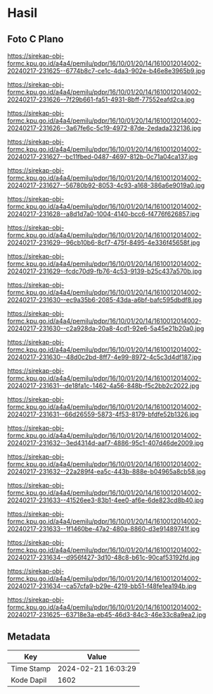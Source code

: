 # Hasil

## Foto C Plano

https://sirekap-obj-formc.kpu.go.id/a4a4/pemilu/pdpr/16/10/01/20/14/1610012014002-20240217-231625--6774b8c7-ce1c-4da3-902e-b46e8e3965b9.jpg

https://sirekap-obj-formc.kpu.go.id/a4a4/pemilu/pdpr/16/10/01/20/14/1610012014002-20240217-231626--7f29b661-fa51-4931-8bff-77552eafd2ca.jpg

https://sirekap-obj-formc.kpu.go.id/a4a4/pemilu/pdpr/16/10/01/20/14/1610012014002-20240217-231626--3a67fe6c-5c19-4972-87de-2edada232136.jpg

https://sirekap-obj-formc.kpu.go.id/a4a4/pemilu/pdpr/16/10/01/20/14/1610012014002-20240217-231627--bc11fbed-0487-4697-812b-0c71a04ca137.jpg

https://sirekap-obj-formc.kpu.go.id/a4a4/pemilu/pdpr/16/10/01/20/14/1610012014002-20240217-231627--56780b92-8053-4c93-a168-386a6e9019a0.jpg

https://sirekap-obj-formc.kpu.go.id/a4a4/pemilu/pdpr/16/10/01/20/14/1610012014002-20240217-231628--a8d1d7a0-1004-4140-bcc6-f4776f626857.jpg

https://sirekap-obj-formc.kpu.go.id/a4a4/pemilu/pdpr/16/10/01/20/14/1610012014002-20240217-231629--96cb10b6-8cf7-475f-8495-4e336f45658f.jpg

https://sirekap-obj-formc.kpu.go.id/a4a4/pemilu/pdpr/16/10/01/20/14/1610012014002-20240217-231629--fcdc70d9-fb76-4c53-9139-b25c437a570b.jpg

https://sirekap-obj-formc.kpu.go.id/a4a4/pemilu/pdpr/16/10/01/20/14/1610012014002-20240217-231630--ec9a35b6-2085-43da-a6bf-bafc595dbdf8.jpg

https://sirekap-obj-formc.kpu.go.id/a4a4/pemilu/pdpr/16/10/01/20/14/1610012014002-20240217-231630--c2a928da-20a8-4cd1-92e6-5a45e21b20a0.jpg

https://sirekap-obj-formc.kpu.go.id/a4a4/pemilu/pdpr/16/10/01/20/14/1610012014002-20240217-231630--48d0c2bd-8ff7-4e99-8972-4c5c3d4df187.jpg

https://sirekap-obj-formc.kpu.go.id/a4a4/pemilu/pdpr/16/10/01/20/14/1610012014002-20240217-231631--de18fa1c-1462-4a56-848b-f5c2bb2c2022.jpg

https://sirekap-obj-formc.kpu.go.id/a4a4/pemilu/pdpr/16/10/01/20/14/1610012014002-20240217-231631--66d26559-5873-4f53-8179-bfdfe52b1326.jpg

https://sirekap-obj-formc.kpu.go.id/a4a4/pemilu/pdpr/16/10/01/20/14/1610012014002-20240217-231632--3ed4314d-aaf7-4886-95c1-407d46de2009.jpg

https://sirekap-obj-formc.kpu.go.id/a4a4/pemilu/pdpr/16/10/01/20/14/1610012014002-20240217-231632--22a289f4-ea5c-443b-888e-b04965a8cb58.jpg

https://sirekap-obj-formc.kpu.go.id/a4a4/pemilu/pdpr/16/10/01/20/14/1610012014002-20240217-231633--41526ee3-83b1-4ee0-af6e-6de823cd8b40.jpg

https://sirekap-obj-formc.kpu.go.id/a4a4/pemilu/pdpr/16/10/01/20/14/1610012014002-20240217-231633--1f1460be-47a2-480a-8860-d3e91489741f.jpg

https://sirekap-obj-formc.kpu.go.id/a4a4/pemilu/pdpr/16/10/01/20/14/1610012014002-20240217-231634--d956f427-3d10-48c8-b61c-90caf53192fd.jpg

https://sirekap-obj-formc.kpu.go.id/a4a4/pemilu/pdpr/16/10/01/20/14/1610012014002-20240217-231634--ca57cfa9-b29e-4219-bb51-f48fe1ea194b.jpg

https://sirekap-obj-formc.kpu.go.id/a4a4/pemilu/pdpr/16/10/01/20/14/1610012014002-20240217-231625--63718e3a-eb45-46d3-84c3-46e33c8a9ea2.jpg


## Metadata

| Key        | Value               |
| ---------- | ------------------- |
| Time Stamp | 2024-02-21 16:03:29 |
| Kode Dapil | 1602                |



